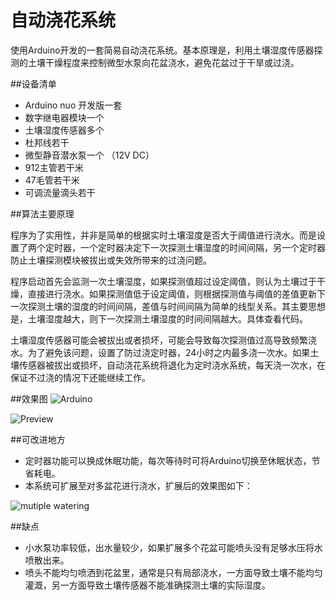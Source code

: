 自动浇花系统
==========================
使用Arduino开发的一套简易自动浇花系统。基本原理是，利用土壤湿度传感器探测的土壤干燥程度来控制微型水泵向花盆浇水，避免花盆过于干旱或过浇。

##设备清单
* Arduino nuo 开发版一套
* 数字继电器模块一个
* 土壤湿度传感器多个
* 杜邦线若干
* 微型静音潜水泵一个 （12V DC）
* 912主管若干米
* 47毛管若干米
* 可调流量滴头若干

##算法主要原理

程序为了实用性，并非是简单的根据实时土壤湿度是否大于阈值进行浇水。而是设置了两个定时器，一个定时器决定下一次探测土壤湿度的时间间隔，另一个定时器防止土壤探测模块被拔出或失效所带来的过浇问题。

程序启动首先会监测一次土壤湿度，如果探测值超过设定阈值，则认为土壤过于干燥，直接进行浇水。如果探测值低于设定阈值，则根据探测值与阈值的差值更新下一次探测土壤的湿度的时间间隔，差值与时间间隔为简单的线型关系。其主要思想是，土壤湿度越大，则下一次探测土壤湿度的时间间隔越大。具体查看代码。

土壤湿度传感器可能会被拔出或者损坏，可能会导致每次探测值过高导致频繁浇水。为了避免该问题，设置了防过浇定时器，24小时之内最多浇一次水。如果土壤传感器被拔出或损坏，自动浇花系统将退化为定时浇水系统，每天浇一次水，在保证不过浇的情况下还能继续工作。

##效果图
![Arduino](https://github.com/haidongZhang/automaticWatering/blob/master/image/arduino.png "Arduino")

![Preview](https://github.com/haidongZhang/automaticWatering/blob/master/image/preview.png)

##可改进地方
* 定时器功能可以换成休眠功能，每次等待时可将Arduino切换至休眠状态，节省耗电。
* 本系统可扩展至对多盆花进行浇水，扩展后的效果图如下：

![mutiple watering](https://github.com/haidongZhang/automaticWatering/blob/master/image/multiple-watering.png)

##缺点
* 小水泵功率较低，出水量较少，如果扩展多个花盆可能喷头没有足够水压将水喷散出来。
* 喷头不能均匀喷洒到花盆里，通常是只有局部浇水，一方面导致土壤不能均匀灌溉，另一方面导致土壤传感器不能准确探测土壤的实际湿度。
